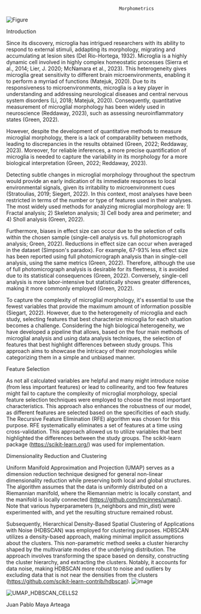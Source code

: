                                              Morphometrics
![Figure](https://github.com/Maya-Arteaga/Morphology/assets/70504322/82a53a2e-3ae4-4a87-a42a-d82425584757)


Introduction 

Since its discovery, microglia has intrigued researchers with its ability to respond to external stimuli, addapting its morphology, 
migrating and accumulating at lesion sites (Del Rio-Hortega, 1932). Microglia is a highly dynamic cell involved in highly complex 
homeostatic processes (Sierra et al., 2014; Lier, J. 2020; McNamara et al., 2023). This heterogeneity gives microglia great sensitivity
to different brain microenvironments, enabling it to perform a myrriad of functions (Matejuk, 2020). Due to its responsiveness to 
microenvironments, microglia is a key player in understanding and addressing neurological diseases and central nervous system 
disorders (Li, 2018; Matejuk, 2020). Consequently, quantitative measurement of microglial morphology has been widely used in 
neuroscience (Reddaway, 2023), such as assessing neuroinflammatory states (Green, 2022).

However, despite the development of quantitative methods to measure microglial morphology, there is a lack of comparability between
methods, leading to discrepancies in the results obtained (Green, 2022; Reddaway, 2023). Moreover, for reliable inferences, a more
precise quantification of microglia is needed to capture the variability in its morphology for a more biological interpretation 
(Green, 2022; Reddaway, 2023).

Detecting subtle changes in microglial morphology throughout the spectrum would provide an early indication of its immediate responses to
local environmental signals, given its irritability to microenvironment cues (Stratoulias, 2019; Siegert, 2022). In this context, most 
analyses have been restricted in terms of the number or type of features used in their analyses. The most widely used methods for analyzing
microglial morphology are: 1) Fractal analysis; 2) Skeleton analysis; 3) Cell body area and perimeter; and 4) Sholl analysis (Green, 2022).

Furthermore, biases in effect size can occur due to the selection of cells within the chosen sample (single-cell analysis vs. full photomicrograph
analysis; Green, 2022). Reductions in effect size can occur when averaged in the dataset (Simpson's paradox). For example, 67-93% less effect size
has been reported using full photomicrograph analysis than in single-cell analysis, using the same metrics (Green, 2022). Therefore, although 
the use of full photomicrograph analysis is desirable for its fleetness, it is avoided due to its statistical consequences (Green, 2022). 
Conversely, single-cell analysis is more labor-intensive but statistically shows greater differences, making it more commonly employed (Green, 2022).

To capture the complexity of microglial morphology, it's essential to use the fewest variables that provide the maximum amount of information possible 
(Siegart, 2022). However, due to the heterogeneity of microglia and each study, selecting features that best characterize microglia for each situation 
becomes a challenge. Considering the high biological heterogeneity, we have developed a pipeline that allows, based on the four main methods of microglial 
analysis and using data analysis techniques, the selection of features that best highlight differences between study groups. This approach aims to showcase
the intricacy of their morphologies while categorizing them in a simple and unbiased manner.



Feature Selection

As not all calculated variables are helpful and many might introduce noise (from less important features) or lead to collinearity, and too few features might fail to capture the complexity of microglial morphology, special feature selection techniques were employed to choose the most important characteristics. This approach also enhances the robustness of our model, as different features are selected based on the specificities of each study. The Recursive Feature Elimination (RFE) algorithm was chosen for this purpose. RFE systematically eliminates a set of features at a time using cross-validation. This approach allowed us to utilize variables that best highlighted the differences between the study groups. The scikit-learn package (https://scikit-learn.org/) was used for implementation.



Dimensionality Reduction and Clustering

Uniform Manifold Approximation and Projection (UMAP) serves as a dimension reduction technique designed for general non-linear dimensionality reduction while preserving both local and global structures. The algorithm assumes that the data is uniformly distributed on a Riemannian manifold, where the Riemannian metric is locally constant, and the manifold is locally connected (https://github.com/lmcinnes/umap/). Note that various hyperparameters (n_neighbors and min_dist) were experimented with, and yet the resulting structure remained robust.

Subsequently, Hierarchical Density-Based Spatial Clustering of Applications with Noise (HDBSCAN) was employed for clustering purposes. HDBSCAN utilizes a density-based approach, making minimal implicit assumptions about the clusters. This non-parametric method seeks a cluster hierarchy shaped by the multivariate modes of the underlying distribution. The approach involves transforming the space based on density, constructing the cluster hierarchy, and extracting the clusters. Notably, it accounts for data noise, making HDBSCAN more robust to noise and outliers by excluding data that is not near the densities from the clusters (https://github.com/scikit-learn-contrib/hdbscan).
![image](https://github.com/Maya-Arteaga/Morphology/assets/70504322/b8354d62-8a13-4fdc-9963-385fe5c1d310)

![UMAP_HDBSCAN_CELLS2](https://github.com/Maya-Arteaga/Morphology/assets/70504322/ccab3478-0ad0-4d50-9b80-f754a08a884b)



Juan Pablo Maya Arteaga
